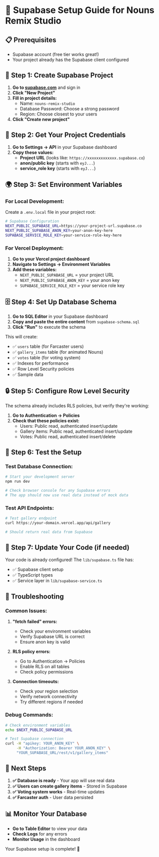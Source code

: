 # 🚀 Supabase Setup Guide for Nouns Remix Studio

## 📋 Prerequisites
- Supabase account (free tier works great!)
- Your project already has the Supabase client configured

## 🔧 Step 1: Create Supabase Project

1. **Go to [supabase.com](https://supabase.com)** and sign in
2. **Click "New Project"**
3. **Fill in project details:**
   - Name: `nouns-remix-studio`
   - Database Password: Choose a strong password
   - Region: Choose closest to your users
4. **Click "Create new project"**

## 🔑 Step 2: Get Your Project Credentials

1. **Go to Settings → API** in your Supabase dashboard
2. **Copy these values:**
   - **Project URL** (looks like: `https://xxxxxxxxxxxxx.supabase.co`)
   - **anon/public key** (starts with `eyJ...`)
   - **service_role key** (starts with `eyJ...`)

## 🌍 Step 3: Set Environment Variables

### For Local Development:
Create a `.env.local` file in your project root:

```bash
# Supabase Configuration
NEXT_PUBLIC_SUPABASE_URL=https://your-project-url.supabase.co
NEXT_PUBLIC_SUPABASE_ANON_KEY=your-anon-key-here
SUPABASE_SERVICE_ROLE_KEY=your-service-role-key-here
```

### For Vercel Deployment:
1. **Go to your Vercel project dashboard**
2. **Navigate to Settings → Environment Variables**
3. **Add these variables:**
   - `NEXT_PUBLIC_SUPABASE_URL` = your project URL
   - `NEXT_PUBLIC_SUPABASE_ANON_KEY` = your anon key
   - `SUPABASE_SERVICE_ROLE_KEY` = your service role key

## 🗄️ Step 4: Set Up Database Schema

1. **Go to SQL Editor** in your Supabase dashboard
2. **Copy and paste the entire content** from `supabase-schema.sql`
3. **Click "Run"** to execute the schema

This will create:
- ✅ `users` table (for Farcaster users)
- ✅ `gallery_items` table (for animated Nouns)
- ✅ `votes` table (for voting system)
- ✅ Indexes for performance
- ✅ Row Level Security policies
- ✅ Sample data

## 🔒 Step 5: Configure Row Level Security

The schema already includes RLS policies, but verify they're working:

1. **Go to Authentication → Policies**
2. **Check that these policies exist:**
   - Users: Public read, authenticated insert/update
   - Gallery items: Public read, authenticated insert/update
   - Votes: Public read, authenticated insert/delete

## 🧪 Step 6: Test the Setup

### Test Database Connection:
```bash
# Start your development server
npm run dev

# Check browser console for any Supabase errors
# The app should now use real data instead of mock data
```

### Test API Endpoints:
```bash
# Test gallery endpoint
curl https://your-domain.vercel.app/api/gallery

# Should return real data from Supabase
```

## 🔄 Step 7: Update Your Code (if needed)

Your code is already configured! The `lib/supabase.ts` file has:
- ✅ Supabase client setup
- ✅ TypeScript types
- ✅ Service layer in `lib/supabase-service.ts`

## 🚨 Troubleshooting

### Common Issues:

1. **"fetch failed" errors:**
   - Check your environment variables
   - Verify Supabase URL is correct
   - Ensure anon key is valid

2. **RLS policy errors:**
   - Go to Authentication → Policies
   - Enable RLS on all tables
   - Check policy permissions

3. **Connection timeouts:**
   - Check your region selection
   - Verify network connectivity
   - Try different regions if needed

### Debug Commands:
```bash
# Check environment variables
echo $NEXT_PUBLIC_SUPABASE_URL

# Test Supabase connection
curl -H "apikey: YOUR_ANON_KEY" \
     -H "Authorization: Bearer YOUR_ANON_KEY" \
     "YOUR_SUPABASE_URL/rest/v1/gallery_items"
```

## 🎯 Next Steps

1. **✅ Database is ready** - Your app will use real data
2. **✅ Users can create gallery items** - Stored in Supabase
3. **✅ Voting system works** - Real-time updates
4. **✅ Farcaster auth** - User data persisted

## 📊 Monitor Your Database

- **Go to Table Editor** to view your data
- **Check Logs** for any errors
- **Monitor Usage** in the dashboard

Your Supabase setup is complete! 🎉 